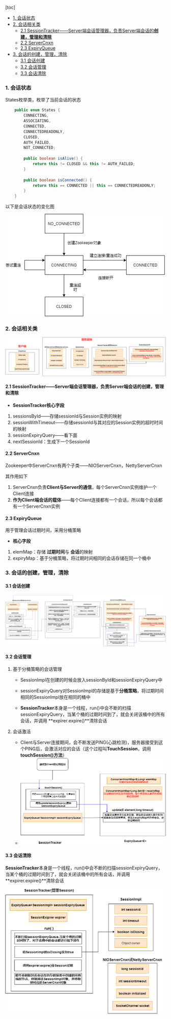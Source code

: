 [toc]

- [1. 会话状态](#1-会话状态)
- [2. 会话相关类](#2-会话相关类)
  - [2.1 SessionTracker——Server端会话管理器，负责Server端会话的**创建，管理和清除**](#21-sessiontrackerserver端会话管理器负责server端会话的创建管理和清除)
  - [2.2 ServerCnxn](#22-servercnxn)
  - [2.3 ExpiryQueue](#23-expiryqueue)
- [3. 会话的创建，管理，清除](#3-会话的创建管理清除)
  - [3.1 会话创建](#31-会话创建)
  - [3.2 会话管理](#32-会话管理)
  - [3.3 会话清除](#33-会话清除)



### 1. 会话状态

States枚举类，枚举了当前会话的状态

```java
    public enum States {
        CONNECTING,
        ASSOCIATING,
        CONNECTED,
        CONNECTEDREADONLY,
        CLOSED,
        AUTH_FAILED,
        NOT_CONNECTED;

        public boolean isAlive() {
            return this != CLOSED && this != AUTH_FAILED;
        }

        public boolean isConnected() {
            return this == CONNECTED || this == CONNECTEDREADONLY;
        }
    }
```

以下是会话状态的变化图

![7](p/7.png)



### 2. 会话相关类

![7](p/会话类图.png)

#### 2.1 SessionTracker——Server端会话管理器，负责Server端会话的**创建，管理和清除**

* **SessionTracker核心字段**

1. sessionsById——存储sessionId与Session实例的映射
2. sessionWithTimeout——存储sessionId与其对应的Session实例的超时时间的映射
3. sessionExpiryQuery——看下面
4. nextSessionId：生成下一个SessionId

#### 2.2 ServerCnxn

Zookeeper中ServerCnxn有两个子类——NIOServerCnxn，NettyServerCnxn

其作用如下

1. ServerCnxn负责**Client与Server的通信**，每个ServerCnxn实例维护一个Client连接
2. **作为Client端会话的载体**——每个Client连接都有一个会话，所以每个会话都有一个ServerCnxn实例

#### 2.3 ExpiryQueue

用于管理会话过期时间，采用分桶策略

* **核心字段**

1. elemMap：存储 **过期时间**与 **会话**的映射
2. expiryMap：基于分桶策略，将过期时间相同的会话存储在同一个桶中



### 3. 会话的创建，管理，清除

#### 3.1 会话创建

![创建会话的部分流程.drawio](p/创建会话的部分流程.drawio.png)

#### 3.2 会话管理

1. 基于分桶策略的会话管理

   * SessionImpl在创建的时候会放入sessionById和sessionExpiryQuery中

   * sessionExpiryQuery对SessionImpl的存储是基于**分桶策略**，将过期时间相同的SessionImpl放在相同的桶中

   * **SessionTracker**本身是一个线程，run()中会不断的扫描sessionExpiryQuery，当某个桶的过期时间到了，就会关闭该桶中的所有会话，并调用 **expirer.expire()**清除会话
   
2. 会话激活

   * Client与Server连接期间，会不断发送PING(心跳检测)，服务器接受到这个PING后，会激活对应的会话（这个过程叫**TouchSession**，调用 **touchSession()方法**）
   * ![会话激活.drawio](p/会话激活.drawio.png)

#### 3.3 会话清除

**SessionTracker**本身是一个线程，run()中会不断的扫描sessionExpiryQuery，当某个桶的过期时间到了，就会关闭该桶中的所有会话，并调用 **expirer.expire()**清除会话

![会话清除](p/会话清除.png)



